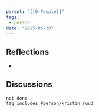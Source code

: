 ```yaml
---
parent: "[[0-People]]"
tags:
 - person
date: "2025-06-30"
---
```

## Reflections
* 
## Discussions
```tasks
not done
tag includes #person/kristin_ruud
```
